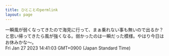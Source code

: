 ```yaml
---
title: ひとことのpermlink
layout: page
---
```

<div class="box" dt="1674798063648">
  一瞬風が弱くなってきたので海見に行って、まぁ乗れない事も無いので出るか？と思い帰ってきたら風が強くなる。弱かったのは一瞬だった模様。やはり今日はお休みかな〜。
  <div class="content is-small">Fri Jan 27 2023 14:41:03 GMT+0900 (Japan Standard Time)</div>
</div>